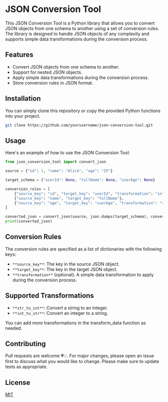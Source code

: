 # JSON Conversion Tool

This JSON Conversion Tool is a Python library that allows you to convert JSON objects from one schema to another using a set of conversion rules. The library is designed to handle JSON objects of any complexity and supports simple data transformations during the conversion process.

## Features
* Convert JSON objects from one schema to another.
* Support for nested JSON objects.
* Apply simple data transformations during the conversion process.
* Store conversion rules in JSON format.

## Installation
You can simply clone this repository or copy the provided Python functions into your project.
```bash
git clone https://github.com/yourusername/json-conversion-tool.git
```

## Usage
Here's an example of how to use the JSON Conversion Tool:

```python
from json_conversion_tool import convert_json

source = {"id": 1, "name": "Alice", "age": "25"}

target_schema = {"userId": None, "fullName": None, "userAge": None}

conversion_rules = [
    {"source_key": "id", "target_key": "userId", "transformation": "int_to_str"},
    {"source_key": "name", "target_key": "fullName"},
    {"source_key": "age", "target_key": "userAge", "transformation": "str_to_int"},
]

converted_json = convert_json(source, json.dumps(target_schema), conversion_rules)
print(converted_json)
```

## Conversion Rules
The conversion rules are specified as a list of dictionaries with the following keys:

* `**source_key**`: The key in the source JSON object.
* `**target_key**`: The key in the target JSON object.
* `**transformation**` (optional): A simple data transformation to apply during the conversion process.

## Supported Transformations
* `**str_to_int**`: Convert a string to an integer.
* `**int_to_str**`: Convert an integer to a string.

You can add more transformations in the transform_data function as needed.

## Contributing

Pull requests are welcome 💗💡. For major changes, please open an issue first to discuss what you would like to change.
Please make sure to update tests as appropriate.

## License
[MIT](https://choosealicense.com/licenses/mit/)